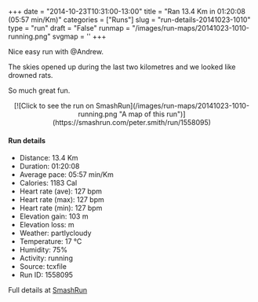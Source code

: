 +++
date = "2014-10-23T10:31:00-13:00"
title = "Ran 13.4 Km in 01:20:08 (05:57 min/Km)"
categories = ["Runs"]
slug = "run-details-20141023-1010"
type = "run"
draft = "False"
runmap = "/images/run-maps/20141023-1010-running.png"
svgmap = '<polyline points="0 55, 1 59, 1 59, 9 51, 16 49, 20 50, 22 48, 23 48, 23 46, 29 46, 35 46, 38 47, 46 53, 52 56, 59 55, 67 53, 70 52, 75 52, 78 54, 82 52, 84 49, 83 45, 82 42, 91 42, 94 42, 95 40, 100 42, 95 40, 94 42, 91 42, 83 42, 82 43, 82 46, 84 48, 85 49, 82 52, 80 53, 77 53, 75 52, 72 52, 70 52, 67 53, 62 55, 58 55, 56 56, 53 56, 52 56, 46 54, 44 52, 39 48, 37 47, 34 46, 24 46, 23 46, 23 48, 20 50, 15 49, 13 49, 7 53, 1 57, 1 55">'
+++

Nice easy run with @Andrew. 

The skies opened up during the last two kilometres and we looked like drowned rats. 

So much great fun. 



<!--more-->

<center>
[![Click to see the run on SmashRun](/images/run-maps/20141023-1010-running.png "A map of this run")](https://smashrun.com/peter.smith/run/1558095)
</center>

#### Run details

* Distance: 13.4 Km
* Duration: 01:20:08
* Average pace: 05:57 min/Km
* Calories: 1183 Cal
* Heart rate (ave): 127 bpm
* Heart rate (max): 127 bpm
* Heart rate (min): 127 bpm
* Elevation gain: 103 m
* Elevation loss:  m
* Weather: partlycloudy
* Temperature: 17 &deg;C
* Humidity: 75%
* Activity: running
* Source: tcxfile
* Run ID: 1558095

Full details at [SmashRun](https://smashrun.com/peter.smith/run/1558095)